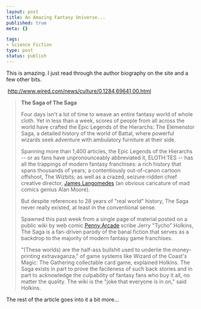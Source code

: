 ```yaml
--- 
layout: post
title: An Amazing Fantasy Universe...
published: true
meta: {}

tags: 
- Science Fiction
type: post
status: publish
---
```

<p>This is amazing. I just read through the author biography on the site and a few other bits.</p><p>&nbsp;<a href="http://www.wired.com/news/culture/0,1284,69641,00.html">http://www.wired.com/news/culture/0,1284,69641,00.html</a> </p><blockquote><p><strong>The Saga of The Saga</strong></p><p>Four days isn't a lot of time to weave an entire fantasy world of whole cloth. Yet in less than a week, scores of people from all across the world have crafted the Epic Legends of the Hierarchs: The Elemenstor Saga, a detailed history of the world of Battal, where powerful wizards seek adventure with ambulatory furniture at their side. </p><p>Spanning more than 1,400 articles, the Epic Legends of the Hierarchs -- or as fans have unpronounceably abbreviated it, ELOTH:TES -- has all the trappings of modern fantasy franchises: a rich history that spans thousands of years; a contentiously out-of-canon cartoon offshoot, The Wizbits; as well as a crazed, seizure-ridden chief creative director, <a href="http://elothtes.pbwiki.com/James%20Langomedes">James Langomedes</a> (an obvious caricature of mad comics genius Alan Moore). </p><p>But despite references to 28 years of &quot;real world&quot; history, The Saga never really existed, at least in the conventional sense. </p><p>Spawned this past week from a single page of material posted on a public wiki by web comic <a href="http://penny-arcade.com/">Penny Arcade</a> scribe Jerry &quot;Tycho&quot; Holkins, The Saga is a fan-driven parody of the banal fiction that serves as a backdrop to the majority of modern fantasy game franchises. </p><p>&quot;(These worlds) are the half-ass bullshit used to underlie the money-printing extravaganza,&quot; of game systems like Wizard of the Coast's Magic: The Gathering collectable card game, explained Holkins. The Saga exists in part to prove the facileness of such back stories and in part to acknowledge the culpability of fantasy fans who buy it all, no matter the quality. The wiki is the &quot;joke that everyone is in on,&quot; said Holkins. </p></blockquote><p>The rest of the article goes into it a bit more...</p>
